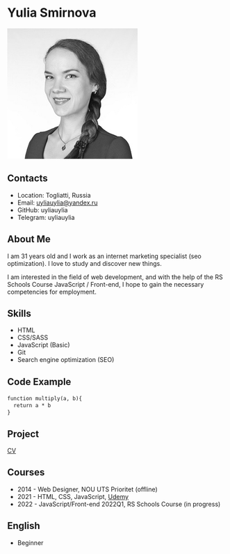 # Yulia Smirnova
![Foto](foto.jpg)
## Contacts
* Location: Togliatti, Russia
* Email: uyliauylia@yandex.ru
* GitHub: uyliauylia
* Telegram: uyliauylia
## About Me
I am 31 years old and I work as an internet marketing specialist (seo optimization). I love to study and discover new things.

I am interested in the field of web development, and with the help of the RS Schools Course JavaScript / Front-end, I hope to gain the necessary competencies for employment.
## Skills
* HTML
* CSS/SASS
* JavaScript (Basic)
* Git
* Search engine optimization (SEO)
## Code Example
```
function multiply(a, b){
  return a * b
}
```
## Project
[CV](https://uyliauylia.github.io/rsschool-cv/cv)
## Courses
* 2014 - Web Designer, NOU UTS Prioritet (offline)
* 2021 - HTML, CSS, JavaScript, [Udemy](https://www.udemy.com)
* 2022 - JavaScript/Front-end 2022Q1, RS Schools Course (in progress)
## English
* Beginner

